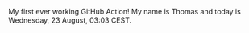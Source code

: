 My first ever working GitHub Action!
My name is Thomas and today is Wednesday, 23 August, 03:03 CEST. 
